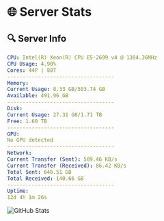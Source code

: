 # 🌐 Server Stats
## 🔍 Server Info
```yaml
CPU: Intel(R) Xeon(R) CPU E5-2699 v4 @ 1384.36MHz
CPU Usage: 4.90%
Cores: 44P | 88T
-----------------------------------
Memory:
Current Usage: 8.33 GB/503.74 GB
Available: 491.96 GB
-----------------------------------
Disk:
Current Usage: 27.31 GB/1.71 TB
Free: 1.60 TB
-----------------------------------
GPU:
No GPU detected
-----------------------------------
Network:
Current Transfer (Sent): 509.46 KB/s
Current Transfer (Received): 86.42 KB/s
Total Sent: 646.51 GB
Total Received: 140.66 GB
-----------------------------------
Uptime:
12d 4h 1m 26s
```
![GitHub Stats](https://img.shields.io/badge/Updated-2025-05-01_21:10:14-blue)